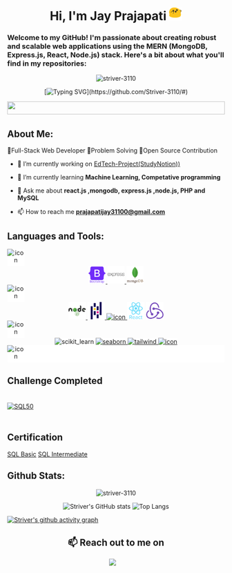 <h1 align="center">Hi, I'm Jay Prajapati <img src="https://raw.githubusercontent.com/AnmolVerma404/AnmolVerma404/main/gif/happy.gif" width="30"/></h1>
<h3 align="left">Welcome to my GitHub! I'm passionate about creating robust and scalable web applications using the MERN (MongoDB, Express.js, React, Node.js) stack. Here's a bit about what you'll find in my repositories:</h3>
<div align="center">  
<p align="center"> <img src="https://komarev.com/ghpvc/?username=striver-3110&label=Profile%20views&color=0e75b6&style=flat" alt="striver-3110" /> </p>

  [![Typing SVG](https://readme-typing-svg.herokuapp.com?font=monospace&center=true&duration=4700&lines=Always+happy+to+learn+new+stuff.;I+am+open+to+new+opportunities.)](https://github.com/Striver-3110/#)
</div>
<a href="#"><img src="./assets/dBaSKWF.gif" height="30" width="100%"></a>

## **About Me:**

🔸Full-Stack Web Developer
🔸Problem Solving
🔸Open Source Contribution

- 🔭 I’m currently working on [EdTech-Project(StudyNotion))](https://github.com/Striver-3110/EdTech)

- 🌱 I’m currently learning **Machine Learning, Competative programming**

- 💬 Ask me about **react.js ,mongodb, express.js ,node.js, PHP and MySQL**

- 📫 How to reach me **prajapatijay31100@gmail.com**

## **Languages and Tools:**

<p align="center"> 
<a style="display: flex; align-items: flex-start;">
    <img src="https://techstack-generator.vercel.app/java-icon.svg" alt="icon" width="40" height="40" style="background-color: white;" />
</a>
<a href="https://getbootstrap.com" target="_blank" rel="noreferrer">
    <img src="https://raw.githubusercontent.com/devicons/devicon/master/icons/bootstrap/bootstrap-plain-wordmark.svg" alt="bootstrap" width="40" height="40" style="background-color: white;" />
</a>
<a href="https://expressjs.com" target="_blank" rel="noreferrer">
    <img src="https://raw.githubusercontent.com/devicons/devicon/master/icons/express/express-original-wordmark.svg" alt="express" width="40" height="40" style="background-color: white;" />
</a>
<a href="https://www.mongodb.com/" target="_blank" rel="noreferrer">
    <img src="https://raw.githubusercontent.com/devicons/devicon/master/icons/mongodb/mongodb-original-wordmark.svg" alt="mongodb" width="40" height="40" style="background-color: white;" />
</a>
<a style="display: flex; align-items: flex-start;">
    <img src="https://techstack-generator.vercel.app/js-icon.svg" alt="icon" width="40" height="40" style="background-color: white;" />
</a>
<a href="https://nodejs.org" target="_blank" rel="noreferrer">
    <img src="https://raw.githubusercontent.com/devicons/devicon/master/icons/nodejs/nodejs-original-wordmark.svg" alt="nodejs" width="40" height="40" style="background-color: white;" />
</a>
<a href="https://pandas.pydata.org/" target="_blank" rel="noreferrer">
    <img src="https://raw.githubusercontent.com/devicons/devicon/2ae2a900d2f041da66e950e4d48052658d850630/icons/pandas/pandas-original.svg" alt="pandas" width="40" height="40" style="background-color: white;" />
</a>
<a href="#">
    <img src="https://techstack-generator.vercel.app/react-icon.svg" alt="icon" width="50" height="50" style="background-color: white;" />
</a>
<img src="https://raw.githubusercontent.com/devicons/devicon/master/icons/react/react-original-wordmark.svg" alt="react" width="40" height="40" style="background-color: white;" />
<a href="https://redux.js.org" target="_blank" rel="noreferrer">
    <img src="https://raw.githubusercontent.com/devicons/devicon/master/icons/redux/redux-original.svg" alt="redux" width="40" height="40" style="background-color: white;" />
</a>
<a href="https://scikit-learn.org/" target="_blank" rel="noreferrer">
    <a style="display: flex; align-items: flex-start;">
        <img src="https://techstack-generator.vercel.app/python-icon.svg" alt="icon" width="40" height="40" style="background-color: white;" />
    </a>
    <img src="https://upload.wikimedia.org/wikipedia/commons/0/05/Scikit_learn_logo_small.svg" alt="scikit_learn" width="40" height="40" style="background-color: white;" />
</a>
<a href="https://seaborn.pydata.org/" target="_blank" rel="noreferrer">
    <img src="https://seaborn.pydata.org/_images/logo-mark-lightbg.svg" alt="seaborn" width="40" height="40" style="background-color: white;" />
</a>
<a href="https://tailwindcss.com/" target="_blank" rel="noreferrer">
    <img src="https://www.vectorlogo.zone/logos/tailwindcss/tailwindcss-icon.svg" alt="tailwind" width="40" height="40" style="background-color: white;" />
</a>
<a href="#">
    <img src="https://techstack-generator.vercel.app/github-icon.svg" alt="icon" width="50" height="50" style="background-color: white;" />
</a>
<a style="display: flex; align-items: flex-start; background-color:white;">
    <img src="https://techstack-generator.vercel.app/cpp-icon.svg" alt="icon" width="40" height="40" style="background-color: white;" />
</a>

## **Challenge Completed**  
<div style="display: flex; align-items: center; list-style: none; padding-left: 0; height:60px" align="center">
  <a href="https://leetcode.com/studyplan/top-sql-50/">
    <img src="https://assets.leetcode.com/static_assets/others/Top_SQL_50.png" alt="SQL50" height="60"> 
  </a>
</div>

## **Certification**
  [SQL Basic](https://www.hackerrank.com/certificates/41cab2e35d0a)
  [SQL Intermediate](https://www.hackerrank.com/certificates/iframe/8b3506a770b6)

## **Github Stats:**
<p align="center">
  <img align="center" src="https://github-readme-streak-stats.herokuapp.com/?user=striver-3110&count_private=true&show_icons=true&theme=vision-friendly-dark&line_height=40" alt="striver-3110" />
</p>
  
<div align="center">
  <p align="center">
  
  ![Striver's GitHub stats](https://github-readme-stats.vercel.app/api?username=Striver-3110&count_private=true&show_icons=true&theme=vision-friendly-dark&line_height=40)
  ![Top Langs](https://github-readme-stats.vercel.app/api/top-langs/?username=Striver-3110&hide=html,css&theme=vision-friendly-dark&count_private=true&line_height=40)
  </p>

</div>


<p align = "center">
  
[![Striver's github activity graph](https://github-readme-activity-graph.vercel.app/graph?username=Striver-3110&bg_color=000000&color=fa7900&line=fb8c1d&point=fb3b02&area=true&hide_border=true)](https://github.com/ashutosh00710/github-readme-activity-graph)
  
</p>

<h2 align="center">
  📫 Reach out to me on
</h2>
<p align="center">
    <a href="https://linkedin.com/in/prajapati-jay3110" target="blank"><img src="https://img.shields.io/badge/linkedin-%230077B5.svg?&style=for-the-badge&logo=linkedin&logoColor=white" /></a>&nbsp;&nbsp;&nbsp;&nbsp;
</p>




